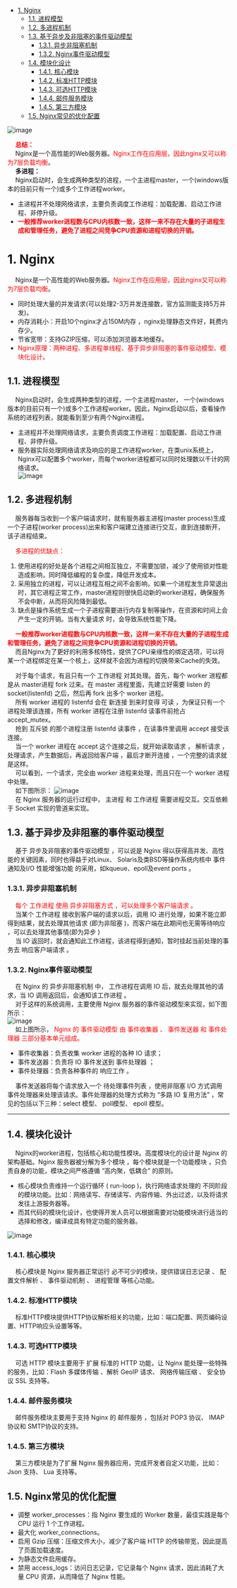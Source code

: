 

<!-- TOC -->

- [1. Nginx](#1-nginx)
    - [1.1. 进程模型](#11-进程模型)
    - [1.2. 多进程机制](#12-多进程机制)
    - [1.3. 基于异步及非阻塞的事件驱动模型](#13-基于异步及非阻塞的事件驱动模型)
        - [1.3.1. 异步非阻塞机制](#131-异步非阻塞机制)
        - [1.3.2. Nginx事件驱动模型](#132-nginx事件驱动模型)
    - [1.4. 模块化设计](#14-模块化设计)
        - [1.4.1. 核心模块](#141-核心模块)
        - [1.4.2. 标准HTTP模块](#142-标准http模块)
        - [1.4.3. 可选HTTP模块](#143-可选http模块)
        - [1.4.4. 邮件服务模块](#144-邮件服务模块)
        - [1.4.5. 第三方模块](#145-第三方模块)
    - [1.5. Nginx常见的优化配置](#15-nginx常见的优化配置)

<!-- /TOC -->


<!-- 
Nginx 的配置文件
https://mp.weixin.qq.com/s/iYvNHkWaQ8CyuPQJQbidlA
Nginx如何工作？
https://mp.weixin.qq.com/s/pmS-9Z-RAkVatdwlyNuFaQ

-->

![image](https://gitee.com/wt1814/pic-host/raw/master/images/Linux/Nginx/nginx-11.png) 

&emsp; **<font color = "red">总结：</font>**  
&emsp; Nginx是一个高性能的Web服务器。<font color = "red">Nginx工作在应用层，因此nginx又可以称为7层负载均衡</font>。  
&emsp; **多进程：**    
&emsp; Nginx启动时，会生成两种类型的进程，一个主进程master，一个(windows版本的目前只有一个)或多个工作进程worker。  

* 主进程并不处理网络请求，主要负责调度工作进程：加载配置、启动工作进程、非停升级。  
* **<font color = "red">一般推荐worker进程数与CPU内核数一致，这样一来不存在大量的子进程生成和管理任务，避免了进程之间竞争CPU资源和进程切换的开销。</font>**  

# 1. Nginx  
&emsp; Nginx是一个高性能的Web服务器。<font color = "red">Nginx工作在应用层，因此nginx又可以称为7层负载均衡</font>。  

* 同时处理大量的并发请求(可以处理2-3万并发连接数，官方监测能支持5万并发)。
* 内存消耗小：开启10个nginx才占150M内存 ，nginx处理静态文件好，耗费内存少。  
* 节省宽带：支持GZIP压缩，可以添加浏览器本地缓存。
* <font color = "red">Nginx原理：两种进程、多进程单线程、基于异步非阻塞的事件驱动模型、模块化设计。</font>

## 1.1. 进程模型  
&emsp; Nginx启动时，会生成两种类型的进程，一个主进程master， 一个(windows版本的目前只有一个)或多个工作进程worker。因此，Nginx启动以后，查看操作系统的进程列表，就能看到至少有两个Nginx进程。  

* 主进程并不处理网络请求，主要负责调度工作进程：加载配置、启动工作进程、非停升级。  
* 服务器实际处理网络请求及响应的是工作进程worker，在类unix系统上，Nginx可以配置多个worker，而每个worker进程都可以同时处理数以千计的网络请求。  
![image](https://gitee.com/wt1814/pic-host/raw/master/images/Linux/Nginx/nginx-7.png) 

## 1.2. 多进程机制  
&emsp; 服务器每当收到一个客户端请求时，就有服务器主进程(master process)生成一个子进程(worker process)出来和客户端建立连接进行交互，直到连接断开，该子进程结束。  

&emsp; <font color = "red">多进程的优缺点：</font>  
1. 使用进程的好处是各个进程之间相互独立，不需要加锁，减少了使用锁对性能造成影响，同时降低编程的复杂度，降低开发成本。  
2. 采用独立的进程，可以让进程互相之间不会影响，如果一个进程发生异常退出时，其它进程正常工作，master进程则很快启动新的worker进程，确保服务不会中断，从而将风险降到最低。     
3. 缺点是操作系统生成一个子进程需要进行内存复制等操作，在资源和时间上会产生一定的开销。当有大量请求 时，会导致系统性能下降。   

&emsp; **<font color = "red">一般推荐worker进程数与CPU内核数一致，这样一来不存在大量的子进程生成和管理任务，避免了进程之间竞争CPU资源和进程切换的开销。</font>**  
&emsp; 而且Nginx为了更好的利用多核特性，提供了CPU亲缘性的绑定选项，可以将某一个进程绑定在某一个核上，这样就不会因为进程的切换带来Cache的失效。  

&emsp; 对于每个请求，有且只有一个 工作进程 对其处理。首先，每个 worker 进程都是从 master进程 fork 过来。在 master 进程里面，先建立好需要 listen 的 socket(listenfd) 之后，然后再 fork 出多个 worker 进程。  
&emsp; 所有 worker 进程的 listenfd 会在 新连接 到来时变得 可读 ，为保证只有一个进程处理该连接，所有 worker 进程在注册 listenfd 读事件前抢占 accept_mutex。   
&emsp; 抢到 互斥锁 的那个进程注册 listenfd 读事件 ，在读事件里调用 accept 接受该连接。  
&emsp; 当一个 worker 进程在 accept 这个连接之后，就开始读取请求 ， 解析请求 ， 处理请求，产生数据后，再返回给客户端 ，最后才断开连接 ，一个完整的请求就是这样。  
&emsp; 可以看到，一个请求，完全由 worker 进程来处理，而且只在一个 worker 进程中处理。  
&emsp; 如下图所示：
![image](https://gitee.com/wt1814/pic-host/raw/master/images/Linux/Nginx/nginx-10.png)  
&emsp; 在 Nginx 服务器的运行过程中， 主进程 和 工作进程 需要进程交互。交互依赖于 Socket 实现的管道来实现。  

## 1.3. 基于异步及非阻塞的事件驱动模型  
&emsp; 基于 异步及非阻塞的事件驱动模型 ，可以说是 Nginx 得以获得高并发、高性能的关键因素，同时也得益于对Linux、 Solaris及类BSD等操作系统内核中 事件通知及I/O 性能增强功能 的采用，如kqueue、epoll及event ports 。  

### 1.3.1. 异步非阻塞机制  
&emsp; <font color = "red">每个 工作进程 使用 异步非阻塞方式 ，可以处理多个客户端请求 。</font>  
&emsp; 当某个 工作进程 接收到客户端的请求以后，调用 IO 进行处理，如果不能立即得到结果，就去处理其他请求 (即为非阻塞 )，而客户端在此期间也无需等待响应 ，可以去处理其他事情(即为异步 )  
&emsp; 当 IO 返回时，就会通知此工作进程，该进程得到通知，暂时挂起当前处理的事务去 响应客户端请求 。  

### 1.3.2. Nginx事件驱动模型  
&emsp; 在 Nginx 的 异步非阻塞机制 中， 工作进程在调用 IO 后，就去处理其他的请求，当 IO 调用返回后，会通知该工作进程 。  
&emsp; 对于这样的系统调用，主要使用 Nginx 服务器的事件驱动模型来实现，如下图所示：  
![image](https://gitee.com/wt1814/pic-host/raw/master/images/Linux/Nginx/nginx-9.png)   
&emsp; 如上图所示， <font color = "red">Nginx 的 事件驱动模型 由 事件收集器 、 事件发送器 和 事件处理器 三部分基本单元组成。</font>  

* 事件收集器：负责收集 worker 进程的各种 IO 请求；  
* 事件发送器：负责将 IO 事件发送到 事件处理器 ；  
* 事件处理器：负责各种事件的 响应工作 。  

&emsp; 事件发送器将每个请求放入一个 待处理事件列表 ，使用非阻塞 I/O 方式调用 事件处理器来处理该请求。事件处理器的处理方式称为 “多路 IO 复用方法” ，常见的包括以下三种：select 模型、 poll模型、 epoll 模型。  

---
## 1.4. 模块化设计  
&emsp; Nginx的worker进程，包括核心和功能性模块。高度模块化的设计是 Nginx 的架构基础。Nginx 服务器被分解为多个模块 ，每个模块就是一个功能模块 ，只负责自身的功能，模块之间严格遵循 “高内聚，低耦合” 的原则。  

* 核心模块负责维持一个运行循环 ( run-loop )，执行网络请求处理的 不同阶段 的模块功能。比如：网络读写、存储读写、内容传输、外出过滤，以及将请求发往上游服务器等。  
* 而其代码的模块化设计，也使得开发人员可以根据需要对功能模块进行适当的选择和修改，编译成具有特定功能的服务器。  

![image](https://gitee.com/wt1814/pic-host/raw/master/images/Linux/Nginx/nginx-8.png)  

### 1.4.1. 核心模块  
&emsp; 核心模块是 Nginx 服务器正常运行 必不可少的模块，提供错误日志记录 、 配置文件解析 、 事件驱动机制 、 进程管理 等核心功能。  

### 1.4.2. 标准HTTP模块  
&emsp; 标准HTTP模块提供HTTP协议解析相关的功能，比如：端口配置、网页编码设置、HTTP响应头设置等等。  

### 1.4.3. 可选HTTP模块  
&emsp; 可选 HTTP 模块主要用于 扩展 标准的 HTTP 功能，让 Nginx 能处理一些特殊的服务，比如：Flash 多媒体传输 、解析 GeoIP 请求、 网络传输压缩 、 安全协议 SSL 支持等。  

### 1.4.4. 邮件服务模块  
&emsp; 邮件服务模块主要用于支持 Nginx 的 邮件服务 ，包括对 POP3 协议、 IMAP 协议和 SMTP协议的支持。  

### 1.4.5. 第三方模块  
&emsp; 第三方模块是为了扩展 Nginx 服务器应用，完成开发者自定义功能，比如：Json 支持、 Lua 支持等。  

## 1.5. Nginx常见的优化配置
  
* 调整 worker_processes：指 Nginx 要生成的 Worker 数量，最佳实践是每个 CPU 运行 1 个工作进程。  
* 最大化 worker_connections。  
* 启用 Gzip 压缩：压缩文件大小，减少了客户端 HTTP 的传输带宽，因此提高了页面加载速度。  
* 为静态文件启用缓存。  
* 禁用 access_logs：访问日志记录，它记录每个 Nginx 请求，因此消耗了大量 CPU 资源，从而降低了 Nginx 性能。  



